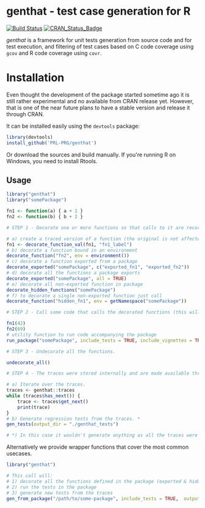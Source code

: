 genthat - test case generation for R
=====

[![Build Status](https://travis-ci.org/fghibellini/genthat.svg)](https://travis-ci.org/fghibellini/genthat) 
[![CRAN\_Status\_Badge](http://www.r-pkg.org/badges/version/genthat)](http://cran.r-project.org/package=genthat)

*genthat* is a framework for unit tests generation from source code and for test execution, and filtering of test cases based on C code coverage using `gcov` and R code coverage using `covr`.

# Installation

Even thought the development of the package started sometime ago it is still
rather experimental and no available from CRAN release yet.
However, that is one of the near future plans to have a stable version and
release it through CRAN.

It can be installed easily using the `devtools` package:

```r
library(devtools)
install_github('PRL-PRG/genthat')
```

Or download the sources and build manually. If you're running R on Windows, you need to install Rtools.

Usage
-----

```r
library("genthat")
library("somePackage")

fn1 <- function(a) { a + 1 }
fn2 <- function(b) { b + 2 }

# STEP 1 - Decorate one or more functions so that calls to it are recorded.

# a) create a traced version of a function (the original is not affected)
fn1 <- decorate_function_val(fn1, "fn1_label")
# b) decorate a function bound in an environment
decorate_function("fn2", env = environment())
# c) decorate a function exported from a package
decorate_exported("somePackage", c("exported_fn1", "exported_fn2"))
# d) decorate all the functions a package exports
decorate_exported("somePackage", all = TRUE)
# e) decorate all non-exported function in package
decorate_hidden_functions("somePackage")
# f) to decorate a single non-exported function just call
decorate_function("hidden_fn1", env = getNamespace("somePackage"))

# STEP 2 - Call some code that calls the decorated functions (this will generate the traces).

fn1(42)
fn2(69)
# utility function to run code accompanying the package
run_package("somePackage", include_tests = TRUE, include_vignettes = TRUE, include_man_pages = TRUE)

# STEP 3 - Undecorate all the functions.

undecorate_all()

# STEP 4 - The traces were stored internally and are made available through an iterable interface.

# a) Iterate over the traces.
traces <- genthat::traces
while (traces$has_next()) {
    trace <- traces$get_next()
    print(trace)
}
# b) Generate regression tests from the traces. *
gen_tests(output_dir = "./genthat_tests")

# *) In this case it wouldn't generate anything as all the traces were consumed by the while loop.

```
Alternatively we provide wrapper functions that cover the most common usecases.

```r
library("genthat")

# This call will:
# 1) decorate all the functions defined in the package (exported & hidden)
# 2) run the tests in the package
# 3) generate new tests from the traces
gen_from_package("/path/to/some-package", include_tests = TRUE,  output_dir = "./genthat_tests")
```

